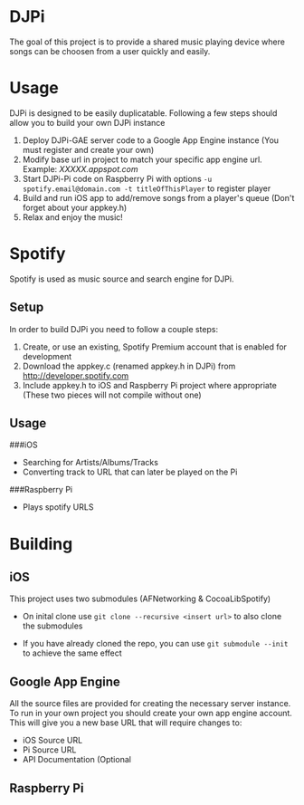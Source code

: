 DJPi
====

The goal of this project is to provide a shared music playing device where songs can be choosen from a user quickly and easily.

Usage
=====
DJPi is designed to be easily duplicatable. Following a few steps should allow you to build your own DJPi instance

1.  Deploy DJPi-GAE server code to a Google App Engine instance (You must register and create your own)
2.  Modify base url in project to match your specific app engine url. Example: *XXXXX.appspot.com*
3.  Start DJPi-Pi code on Raspberry Pi with options `-u spotify.email@domain.com -t titleOfThisPlayer` to register player
4.  Build and run iOS app to add/remove songs from a player's queue (Don't forget about your appkey.h)
5.  Relax and enjoy the music!

Spotify
=======
Spotify is used as music source and search engine for DJPi.

Setup
-----
In order to build DJPi you need to follow a couple steps:

1. Create, or use an existing, Spotify Premium account that is enabled for development
2. Download the appkey.c (renamed appkey.h in DJPi) from http://developer.spotify.com
3. Include appkey.h to iOS and Raspberry Pi project where appropriate (These two pieces will not compile without one)

Usage
-----

###iOS
* Searching for Artists/Albums/Tracks
* Converting track to URL that can later be played on the Pi

###Raspberry Pi
* Plays spotify URLS


Building
=========

iOS
---
This project uses two submodules (AFNetworking & CocoaLibSpotify)

* On inital clone use `git clone --recursive <insert url>` to also clone the submodules

* If you have already cloned the repo, you can use `git submodule --init` to achieve the same effect


Google App Engine
-----------------
All the source files are provided for creating the necessary server instance. To run in your own project you should create your own app engine account. This will give you a new base URL that will require changes to:

* iOS Source URL
* Pi Source URL
* API Documentation (Optional

Raspberry Pi
------------
